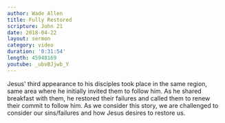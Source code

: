 ```yaml
---
author: Wade Allen
title: Fully Restored
scripture: John 21
date: 2018-04-22
layout: sermon
category: video
duration: '0:31:54' 
length: 45948169
youtube: _ubvBJjwb_Y
---
```


Jesus' third appearance to his disciples took place in the same region, same area where he initially invited them to follow him. As he shared breakfast with them, he restored their failures and called them to renew their commit to follow him. As we consider this story, we are challenged to consider our sins/failures and how Jesus desires to restore us.
